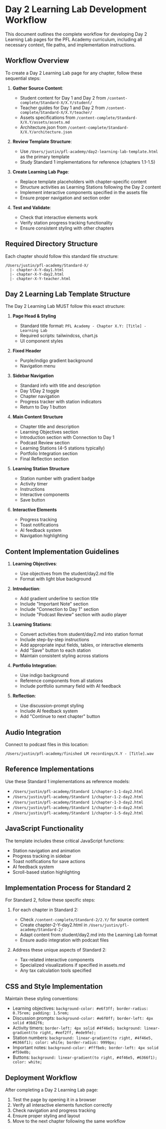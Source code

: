 # Day 2 Learning Lab Development Workflow

This document outlines the complete workflow for developing Day 2 Learning Lab pages for the PFL Academy curriculum, including all necessary context, file paths, and implementation instructions.

## Workflow Overview

To create a Day 2 Learning Lab page for any chapter, follow these sequential steps:

1. **Gather Source Content**:
   - Student content for Day 1 and Day 2 from `/content-complete/Standard-X/X.Y/student/`
   - Teacher guides for Day 1 and Day 2 from `/content-complete/Standard-X/X.Y/teacher/`
   - Assets specifications from `/content-complete/Standard-X/X.Y/assets/assets.md`
   - Architecture.json from `/content-complete/Standard-X/X.Y/architecture.json`

2. **Review Template Structure**:
   - Use `/Users/justin/pfl-academy/day2-learning-lab-template.html` as the primary template
   - Study Standard 1 implementations for reference (chapters 1.1-1.5)

3. **Create Learning Lab Page**:
   - Replace template placeholders with chapter-specific content
   - Structure activities as Learning Stations following the Day 2 content
   - Implement interactive components specified in the assets file
   - Ensure proper navigation and section order

4. **Test and Validate**:
   - Check that interactive elements work
   - Verify station progress tracking functionality
   - Ensure consistent styling with other chapters

## Required Directory Structure

Each chapter should follow this standard file structure:
```
/Users/justin/pfl-academy/Standard-X/
  |- chapter-X-Y-day1.html
  |- chapter-X-Y-day2.html
  |- chapter-X-Y-teacher.html
```

## Day 2 Learning Lab Template Structure

The Day 2 Learning Lab MUST follow this exact structure:

1. **Page Head & Styling**
   - Standard title format: `PFL Academy - Chapter X.Y: [Title] - Learning Lab`
   - Required scripts: tailwindcss, chart.js
   - UI component styles

2. **Fixed Header**
   - Purple/indigo gradient background
   - Navigation menu

3. **Sidebar Navigation**
   - Standard info with title and description
   - Day 1/Day 2 toggle
   - Chapter navigation
   - Progress tracker with station indicators
   - Return to Day 1 button

4. **Main Content Structure**
   - Chapter title and description
   - Learning Objectives section
   - Introduction section with Connection to Day 1
   - Podcast Review section
   - Learning Stations (4-5 stations typically)
   - Portfolio Integration section
   - Final Reflection section

5. **Learning Station Structure**
   - Station number with gradient badge
   - Activity timer
   - Instructions
   - Interactive components
   - Save button

6. **Interactive Elements**
   - Progress tracking
   - Toast notifications
   - AI feedback system
   - Navigation highlighting

## Content Implementation Guidelines

1. **Learning Objectives**:
   - Use objectives from the student/day2.md file
   - Format with light blue background

2. **Introduction**:
   - Add gradient underline to section title
   - Include "Important Note" section
   - Include "Connection to Day 1" section
   - Include "Podcast Review" section with audio player

3. **Learning Stations**:
   - Convert activities from student/day2.md into station format
   - Include step-by-step instructions
   - Add appropriate input fields, tables, or interactive elements
   - Add "Save" button to each station
   - Maintain consistent styling across stations

4. **Portfolio Integration**:
   - Use indigo background
   - Reference components from all stations
   - Include portfolio summary field with AI feedback

5. **Reflection**:
   - Use discussion-prompt styling
   - Include AI feedback system
   - Add "Continue to next chapter" button

## Audio Integration

Connect to podcast files in this location:
```
/Users/justin/pfl-academy/finished LM recordings/X.Y - [Title].wav
```

## Reference Implementations

Use these Standard 1 implementations as reference models:
- `/Users/justin/pfl-academy/Standard 1/chapter-1-1-day2.html`
- `/Users/justin/pfl-academy/Standard 1/chapter-1-2-day2.html`
- `/Users/justin/pfl-academy/Standard 1/chapter-1-3-day2.html`
- `/Users/justin/pfl-academy/Standard 1/chapter-1-4-day2.html`
- `/Users/justin/pfl-academy/Standard 1/chapter-1-5-day2.html`

## JavaScript Functionality

The template includes these critical JavaScript functions:
- Station navigation and animation
- Progress tracking in sidebar
- Toast notifications for save actions
- AI feedback system
- Scroll-based station highlighting

## Implementation Process for Standard 2

For Standard 2, follow these specific steps:

1. For each chapter in Standard 2:
   - Check `/content-complete/Standard-2/2.Y/` for source content
   - Create chapter-2-Y-day2.html in `/Users/justin/pfl-academy/Standard-2/`
   - Adapt content from student/day2.md into the Learning Lab format
   - Ensure audio integration with podcast files

2. Address these unique aspects of Standard 2:
   - Tax-related interactive components
   - Specialized visualizations if specified in assets.md
   - Any tax calculation tools specified

## CSS and Style Implementation

Maintain these styling conventions:
- Learning objectives: `background-color: #e6f3ff; border-radius: 0.75rem; padding: 1.5rem;`
- Discussion prompts: `background-color: #e6f0ff; border-left: 4px solid #3b82f6;`
- Activity timers: `border-left: 4px solid #4f46e5; background: linear-gradient(to right, #eef2ff, #ede9fe);`
- Station numbers: `background: linear-gradient(to right, #4f46e5, #6366f1); color: white; border-radius: 9999px;`
- Important notes: `background-color: #fffbeb; border-left: 4px solid #f59e0b;`
- Buttons: `background: linear-gradient(to right, #4f46e5, #6366f1); color: white;`

## Deployment Workflow

After completing a Day 2 Learning Lab page:

1. Test the page by opening it in a browser
2. Verify all interactive elements function correctly
3. Check navigation and progress tracking
4. Ensure proper styling and layout
5. Move to the next chapter following the same workflow